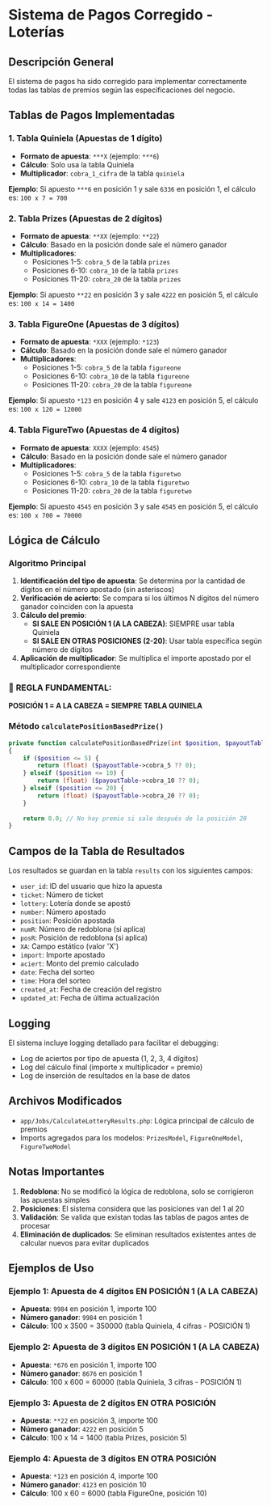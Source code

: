 # Sistema de Pagos Corregido - Loterías

## Descripción General

El sistema de pagos ha sido corregido para implementar correctamente todas las tablas de premios según las especificaciones del negocio.

## Tablas de Pagos Implementadas

### 1. Tabla Quiniela (Apuestas de 1 dígito)
- **Formato de apuesta**: `***X` (ejemplo: `***6`)
- **Cálculo**: Solo usa la tabla Quiniela
- **Multiplicador**: `cobra_1_cifra` de la tabla `quiniela`

**Ejemplo**: Si apuesto `***6` en posición 1 y sale `6336` en posición 1, el cálculo es: `100 x 7 = 700`

### 2. Tabla Prizes (Apuestas de 2 dígitos)
- **Formato de apuesta**: `**XX` (ejemplo: `**22`)
- **Cálculo**: Basado en la posición donde sale el número ganador
- **Multiplicadores**:
  - Posiciones 1-5: `cobra_5` de la tabla `prizes`
  - Posiciones 6-10: `cobra_10` de la tabla `prizes`
  - Posiciones 11-20: `cobra_20` de la tabla `prizes`

**Ejemplo**: Si apuesto `**22` en posición 3 y sale `4222` en posición 5, el cálculo es: `100 x 14 = 1400`

### 3. Tabla FigureOne (Apuestas de 3 dígitos)
- **Formato de apuesta**: `*XXX` (ejemplo: `*123`)
- **Cálculo**: Basado en la posición donde sale el número ganador
- **Multiplicadores**:
  - Posiciones 1-5: `cobra_5` de la tabla `figureone`
  - Posiciones 6-10: `cobra_10` de la tabla `figureone`
  - Posiciones 11-20: `cobra_20` de la tabla `figureone`

**Ejemplo**: Si apuesto `*123` en posición 4 y sale `4123` en posición 5, el cálculo es: `100 x 120 = 12000`

### 4. Tabla FigureTwo (Apuestas de 4 dígitos)
- **Formato de apuesta**: `XXXX` (ejemplo: `4545`)
- **Cálculo**: Basado en la posición donde sale el número ganador
- **Multiplicadores**:
  - Posiciones 1-5: `cobra_5` de la tabla `figuretwo`
  - Posiciones 6-10: `cobra_10` de la tabla `figuretwo`
  - Posiciones 11-20: `cobra_20` de la tabla `figuretwo`

**Ejemplo**: Si apuesto `4545` en posición 3 y sale `4545` en posición 5, el cálculo es: `100 x 700 = 70000`

## Lógica de Cálculo

### Algoritmo Principal

1. **Identificación del tipo de apuesta**: Se determina por la cantidad de dígitos en el número apostado (sin asteriscos)
2. **Verificación de acierto**: Se compara si los últimos N dígitos del número ganador coinciden con la apuesta
3. **Cálculo del premio**: 
   - **SI SALE EN POSICIÓN 1 (A LA CABEZA)**: SIEMPRE usar tabla Quiniela
   - **SI SALE EN OTRAS POSICIONES (2-20)**: Usar tabla específica según número de dígitos
4. **Aplicación de multiplicador**: Se multiplica el importe apostado por el multiplicador correspondiente

### 🎯 **REGLA FUNDAMENTAL:**
**POSICIÓN 1 = A LA CABEZA = SIEMPRE TABLA QUINIELA**

### Método `calculatePositionBasedPrize()`

```php
private function calculatePositionBasedPrize(int $position, $payoutTable): float
{
    if ($position <= 5) {
        return (float) ($payoutTable->cobra_5 ?? 0);
    } elseif ($position <= 10) {
        return (float) ($payoutTable->cobra_10 ?? 0);
    } elseif ($position <= 20) {
        return (float) ($payoutTable->cobra_20 ?? 0);
    }
    
    return 0.0; // No hay premio si sale después de la posición 20
}
```

## Campos de la Tabla de Resultados

Los resultados se guardan en la tabla `results` con los siguientes campos:

- `user_id`: ID del usuario que hizo la apuesta
- `ticket`: Número de ticket
- `lottery`: Lotería donde se apostó
- `number`: Número apostado
- `position`: Posición apostada
- `numR`: Número de redoblona (si aplica)
- `posR`: Posición de redoblona (si aplica)
- `XA`: Campo estático (valor 'X')
- `import`: Importe apostado
- `aciert`: Monto del premio calculado
- `date`: Fecha del sorteo
- `time`: Hora del sorteo
- `created_at`: Fecha de creación del registro
- `updated_at`: Fecha de última actualización

## Logging

El sistema incluye logging detallado para facilitar el debugging:

- Log de aciertos por tipo de apuesta (1, 2, 3, 4 dígitos)
- Log del cálculo final (importe x multiplicador = premio)
- Log de inserción de resultados en la base de datos

## Archivos Modificados

- `app/Jobs/CalculateLotteryResults.php`: Lógica principal de cálculo de premios
- Imports agregados para los modelos: `PrizesModel`, `FigureOneModel`, `FigureTwoModel`

## Notas Importantes

1. **Redoblona**: No se modificó la lógica de redoblona, solo se corrigieron las apuestas simples
2. **Posiciones**: El sistema considera que las posiciones van del 1 al 20
3. **Validación**: Se valida que existan todas las tablas de pagos antes de procesar
4. **Eliminación de duplicados**: Se eliminan resultados existentes antes de calcular nuevos para evitar duplicados

## Ejemplos de Uso

### Ejemplo 1: Apuesta de 4 dígitos EN POSICIÓN 1 (A LA CABEZA)
- **Apuesta**: `9984` en posición 1, importe 100
- **Número ganador**: `9984` en posición 1
- **Cálculo**: 100 x 3500 = 350000 (tabla Quiniela, 4 cifras - POSICIÓN 1)

### Ejemplo 2: Apuesta de 3 dígitos EN POSICIÓN 1 (A LA CABEZA)
- **Apuesta**: `*676` en posición 1, importe 100
- **Número ganador**: `8676` en posición 1
- **Cálculo**: 100 x 600 = 60000 (tabla Quiniela, 3 cifras - POSICIÓN 1)

### Ejemplo 3: Apuesta de 2 dígitos EN OTRA POSICIÓN
- **Apuesta**: `**22` en posición 3, importe 100
- **Número ganador**: `4222` en posición 5
- **Cálculo**: 100 x 14 = 1400 (tabla Prizes, posición 5)

### Ejemplo 4: Apuesta de 3 dígitos EN OTRA POSICIÓN
- **Apuesta**: `*123` en posición 4, importe 100
- **Número ganador**: `4123` en posición 10
- **Cálculo**: 100 x 60 = 6000 (tabla FigureOne, posición 10)

